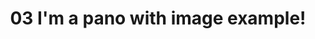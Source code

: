 ---
title: 03 I'm a pano with image example!
description: "I'm a description!"
pano_id: pano01
media: 
     url: https://drive.google.com/file/d/1poDaP5TTPQJw_4xYy3S7qqI4cngL9ouY/preview
     screensize: 0.5 # for screensize, 0.5 is small, 0.75 is medium, 1.2 is large
     yaw: 1.54 #These two numbers determine the position of the video or image. 
     pitch: -0.11
---